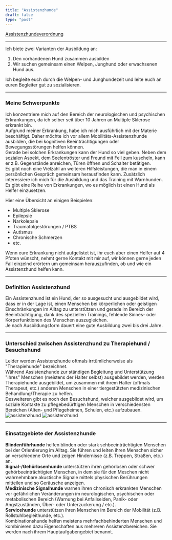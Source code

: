 ```yaml
---
title: "Assistenzhunde"
draft: false
type: "post"
---
```


<a class="btn btn-main" style="margin:0" target="_blank" rel="noopener noreferrer" href="https://www.bmas.de/DE/Service/Gesetze-und-Gesetzesvorhaben/assistenzhundeverordnung.html">Assistenzhundeverordnung</a>
***

Ich biete zwei Varianten der Ausbildung an:
1. Den vorhandenen Hund zusammen ausbilden 
2. Wir suchen gemeinsam einen Welpen, Junghund oder erwachsenen Hund aus.  

Ich begleite euch durch die Welpen- und Junghundezeit und leite euch an euren Begleiter gut zu sozialisieren.
***
### Meine Schwerpunkte
Ich konzentriere mich auf den Bereich der neurologischen und psychischen Erkrankungen, 
da ich selber seit über 10 Jahren an Multiple Sklerose erkrankt bin.  
Aufgrund meiner Erkrankung, habe ich mich ausführlich mit der Materie beschäftigt.
Daher möchte ich vor allem Mobilitäts-Assistenzhunde ausbilden, die bei kognitiven Beeinträchtigungen oder Bewegungsstörungen helfen können.  
Gerade bei solchen Erkrankungen kann der Hund so viel geben.
Neben dem sozialen Aspekt, dem Seelentröster und Freund mit Fell zum kuscheln, kann er z.B. Gegenstände anreichen, Türen öffnen und Schalter betätigen.  
Es gibt noch eine Vielzahl an weiteren Hilfsleistungen, die man in einem persönlichen Gespräch gemeinsam herausfinden kann.
Zusätzlich interessiere ich mich für die Ausbildung und das Training mit Warnhunden.  
Es gibt eine Reihe von Erkrankungen, wo es möglich ist einen Hund als Helfer einzusetzen.  

Hier eine Übersicht an einigen Beispielen:  

* Multiple Sklerose 
* Epilepsie
* Narkolepsie
* Traumafolgestörungen / PTBS 
* Autismus
* Chronische Schmerzen
* etc.

Wenn eure Erkrankung nicht aufgelistet ist, ihr euch aber einen Helfer auf 4 Pfoten wünscht,
nehmt gerne Kontakt mit mir auf, wir können gerne jeden Fall einzelnd erörtern um gemeinsam herauszufinden, ob und wie ein Assistenzhund helfen kann.
***
### Definition Assistenzhund
Ein Assistenzhund ist ein Hund, der so ausgesucht und ausgebildet wird, dass er in der Lage ist, 
einen Menschen bei körperlichen oder geistigen Einschränkungen im Alltag zu unterstützen und gerade im Bereich der Beeinträchtigung, 
dank des speziellen Trainings, fehlende Sinnes- oder Körperfunktionen des Menschen auszugleichen.  
Je nach Ausbildungsform dauert eine gute Ausbildung zwei bis drei Jahre. 
***
### Unterschied zwischen Assistenzhund zu Therapiehund / Besuchshund
Leider werden Assistenzhunde oftmals irrtümlicherweise als "Therapiehunde" bezeichnet.  
Während Assistenzhunde zur ständigen Begleitung und Unterstützung "ihres" Menschen (meistens der Halter selbst) ausgebildet werden,
werden Therapiehunde ausgebildet, um zusammen mit ihrem Halter (oftmals Therapeut, etc.) anderen Menschen in einer tiergestützten medizinischen Behandlung/Therapie zu helfen.  
Desweiteren gibt es noch den Besuchshund, welcher ausgebildet wird,
um soziale Kontakte zu pflegebedürftigen Menschen in verschiedensten Bereichen (Alten- und Pflegeheimen, Schulen, etc.) aufzubauen.
![assistenzhund](/images/assistenzhunde_7.jpg "Assistenzhund")
![assistenzhund](/images/assistenzhunde_8.jpg "Assistenzhund")
***
### Einsatzgebiete der Assistenzhunde
**Blindenführhunde** helfen blinden oder stark sehbeeinträchtigten Menschen bei der Orientierung im Alltag. Sie führen und 
leiten ihren Menschen sicher an verschiedene Orte und zeigen Hindernisse (z.B. Treppen, Straßen, etc.) an.  
**Signal-/Gehörlosenhunde** unterstützen ihren gehörlosen oder schwer gehörbeeinträchtigten Menschen, 
in dem sie für den Meschen nicht wahrnehmbare akustische Signale mittels physischen Berührungen mitteilen und so Geräusche anzeigen.  
**Medizinische Signalhunde** warnen ihren chronisch erkrankten Menschen vor gefährlichen Veränderungen im neurologischen, psychischen oder metabolischen Bereich 
(Warnung bei Anfallseiden, Panik- oder Angstzuständen, Über- oder Unterzuckerung / etc.).  
**Servicehunde** unterstützen ihren Menschen im Bereich der Mobilität (z.B. Rollstuhlbegleithunde, etc.).  
Kombinationshunde helfen meistens mehrfachbehinderten Menschen und kombinieren dazu Eigenschaften aus mehreren Assistenzbereichen.
Sie werden nach ihrem Hauptaufgabengebiet benannt. 
